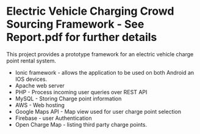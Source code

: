 # Electric Vehicle Charging Crowd Sourcing Framework - See Report.pdf for further details

This project provides a prototype framework for an electric vehicle charge point rental system.

- Ionic framework - allows the application to be used on both Android an IOS devices.
- Apache web server
- PHP - Process incoming user queries over REST API
- MySQL - Storing Charge point information
- AWS - Web hosting
- Google Maps API - Map view used for user charge point selection
- Firebase - user Authentication
- Open Charge Map - listing third party charge points.


